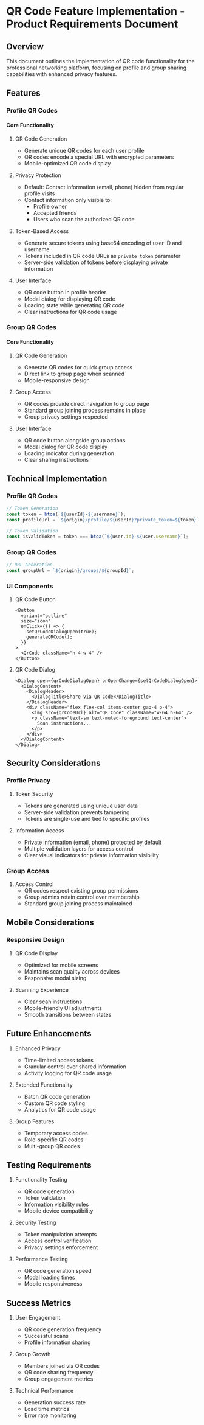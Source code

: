 # QR Code Feature Implementation - Product Requirements Document

## Overview
This document outlines the implementation of QR code functionality for the professional networking platform, focusing on profile and group sharing capabilities with enhanced privacy features.

## Features

### Profile QR Codes
#### Core Functionality
1. QR Code Generation
   - Generate unique QR codes for each user profile
   - QR codes encode a special URL with encrypted parameters
   - Mobile-optimized QR code display

2. Privacy Protection
   - Default: Contact information (email, phone) hidden from regular profile visits
   - Contact information only visible to:
     * Profile owner
     * Accepted friends
     * Users who scan the authorized QR code

3. Token-Based Access
   - Generate secure tokens using base64 encoding of user ID and username
   - Tokens included in QR code URLs as `private_token` parameter
   - Server-side validation of tokens before displaying private information

4. User Interface
   - QR code button in profile header
   - Modal dialog for displaying QR code
   - Loading state while generating QR code
   - Clear instructions for QR code usage

### Group QR Codes
#### Core Functionality
1. QR Code Generation
   - Generate QR codes for quick group access
   - Direct link to group page when scanned
   - Mobile-responsive design

2. Group Access
   - QR codes provide direct navigation to group page
   - Standard group joining process remains in place
   - Group privacy settings respected

3. User Interface
   - QR code button alongside group actions
   - Modal dialog for QR code display
   - Loading indicator during generation
   - Clear sharing instructions

## Technical Implementation

### Profile QR Codes
```typescript
// Token Generation
const token = btoa(`${userId}-${username}`);
const profileUrl = `${origin}/profile/${userId}?private_token=${token}`;

// Token Validation
const isValidToken = token === btoa(`${user.id}-${user.username}`);
```

### Group QR Codes
```typescript
// URL Generation
const groupUrl = `${origin}/groups/${groupId}`;
```

### UI Components
1. QR Code Button
   ```tsx
   <Button
     variant="outline"
     size="icon"
     onClick={() => {
       setQrCodeDialogOpen(true);
       generateQRCode();
     }}
   >
     <QrCode className="h-4 w-4" />
   </Button>
   ```

2. QR Code Dialog
   ```tsx
   <Dialog open={qrCodeDialogOpen} onOpenChange={setQrCodeDialogOpen}>
     <DialogContent>
       <DialogHeader>
         <DialogTitle>Share via QR Code</DialogTitle>
       </DialogHeader>
       <div className="flex flex-col items-center gap-4 p-4">
         <img src={qrCodeUrl} alt="QR Code" className="w-64 h-64" />
         <p className="text-sm text-muted-foreground text-center">
           Scan instructions...
         </p>
       </div>
     </DialogContent>
   </Dialog>
   ```

## Security Considerations

### Profile Privacy
1. Token Security
   - Tokens are generated using unique user data
   - Server-side validation prevents tampering
   - Tokens are single-use and tied to specific profiles

2. Information Access
   - Private information (email, phone) protected by default
   - Multiple validation layers for access control
   - Clear visual indicators for private information visibility

### Group Access
1. Access Control
   - QR codes respect existing group permissions
   - Group admins retain control over membership
   - Standard group joining process maintained

## Mobile Considerations

### Responsive Design
1. QR Code Display
   - Optimized for mobile screens
   - Maintains scan quality across devices
   - Responsive modal sizing

2. Scanning Experience
   - Clear scan instructions
   - Mobile-friendly UI adjustments
   - Smooth transitions between states

## Future Enhancements

1. Enhanced Privacy
   - Time-limited access tokens
   - Granular control over shared information
   - Activity logging for QR code usage

2. Extended Functionality
   - Batch QR code generation
   - Custom QR code styling
   - Analytics for QR code usage

3. Group Features
   - Temporary access codes
   - Role-specific QR codes
   - Multi-group QR codes

## Testing Requirements

1. Functionality Testing
   - QR code generation
   - Token validation
   - Information visibility rules
   - Mobile device compatibility

2. Security Testing
   - Token manipulation attempts
   - Access control verification
   - Privacy settings enforcement

3. Performance Testing
   - QR code generation speed
   - Modal loading times
   - Mobile responsiveness

## Success Metrics

1. User Engagement
   - QR code generation frequency
   - Successful scans
   - Profile information sharing

2. Group Growth
   - Members joined via QR codes
   - QR code sharing frequency
   - Group engagement metrics

3. Technical Performance
   - Generation success rate
   - Load time metrics
   - Error rate monitoring
